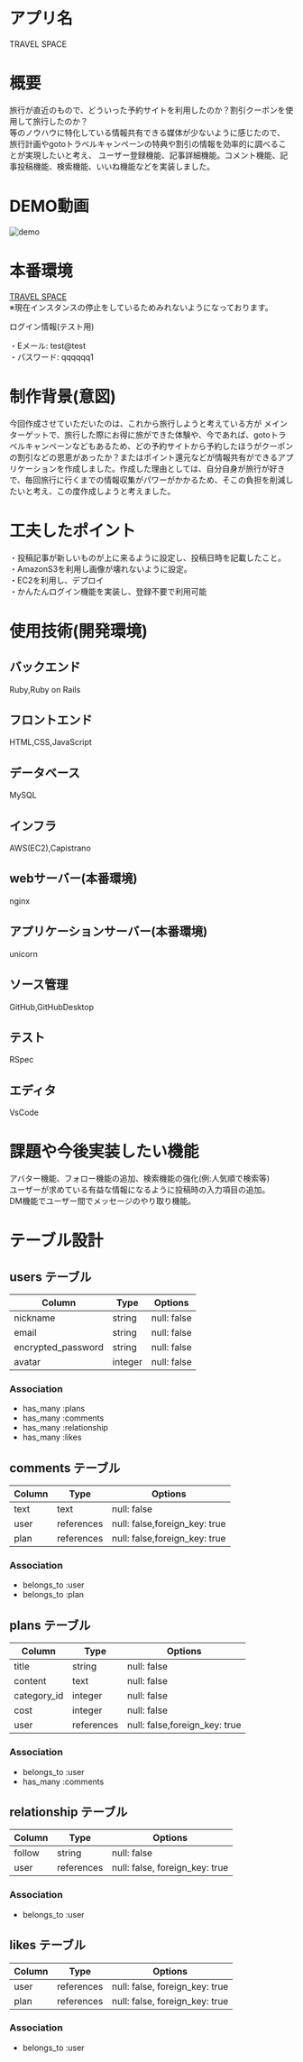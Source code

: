 # アプリ名
TRAVEL SPACE

# 概要
旅行が直近のもので、どういった予約サイトを利用したのか？割引クーポンを使用して旅行したのか？<br>
等のノウハウに特化している情報共有できる媒体が少ないように感じたので、<br>
旅行計画やgotoトラベルキャンペーンの特典や割引の情報を効率的に調べることが実現したいと考え、
ユーザー登録機能、記事詳細機能。コメント機能、記事投稿機能、検索機能、いいね機能などを実装しました。

# DEMO動画
![demo](https://user-images.githubusercontent.com/73101963/102005378-ba30a300-3d5b-11eb-9166-e6f27f147d75.gif)


# 本番環境
[TRAVEL SPACE](http://18.177.79.206/ "TRAVEL SPACE")
<br>※現在インスタンスの停止をしているためみれないようになっております。

ログイン情報(テスト用)

・Eメール: test@test<br>
・パスワード: qqqqqq1

# 制作背景(意図)
今回作成させていただいたのは、これから旅行しようと考えている方が
メインターゲットで、旅行した際にお得に旅ができた体験や、今であれば、gotoトラベルキャンペーンなどもあるため、どの予約サイトから予約したほうがクーポンの割引などの恩恵があったか？またはポイント還元などが情報共有ができるアプリケーションを作成しました。作成した理由としては、自分自身が旅行が好きで、毎回旅行に行くまでの情報収集がパワーがかかるため、そこの負担を削減したいと考え、この度作成しようと考えました。


# 工夫したポイント
・投稿記事が新しいものが上に来るように設定し、投稿日時を記載したこと。<br>
・AmazonS3を利用し画像が壊れないように設定。
<br>
・EC2を利用し、デプロイ
<br>
・かんたんログイン機能を実装し、登録不要で利用可能

# 使用技術(開発環境)

## バックエンド
Ruby,Ruby on Rails

## フロントエンド
HTML,CSS,JavaScript

## データベース
MySQL

## インフラ
AWS(EC2),Capistrano

## webサーバー(本番環境)
nginx

## アプリケーションサーバー(本番環境)
unicorn

## ソース管理
GitHub,GitHubDesktop

## テスト
RSpec

## エディタ
VsCode

# 課題や今後実装したい機能
アバター機能、フォロー機能の追加、検索機能の強化(例:人気順で検索等)<br>
ユーザーが求めている有益な情報になるように投稿時の入力項目の追加。<br>
DM機能でユーザー間でメッセージのやり取り機能。

# テーブル設計

## users テーブル

| Column             | Type   | Options     |
| ----------------   | ------ | ----------- |
| nickname           | string | null: false |
| email              | string | null: false |
| encrypted_password | string | null: false |
| avatar             | integer| null: false |



### Association
- has_many :plans
- has_many :comments
- has_many :relationship
- has_many :likes



## comments テーブル

| Column            | Type       | Options                       |
| --------------    | ---------- | ----------------------------- |
| text              | text       | null: false                   |  
| user              | references | null: false,foreign_key: true |
| plan              | references | null: false,foreign_key: true |

### Association

- belongs_to :user
- belongs_to :plan



## plans テーブル

| Column           | Type       | Options                       |
| -----------------| ---------- | ----------------------------- |
| title            | string     | null: false                   |
| content          | text       | null: false                   |
| category_id      | integer    | null: false                   |
| cost             | integer    | null: false                   |
| user             | references | null: false,foreign_key: true |

### Association

- belongs_to :user
- has_many :comments

## relationship テーブル

| Column           | Type       | Options                        |
| -----------------| ---------- | -----------------------------  |
| follow           | string     | null: false                    |
| user             | references | null: false, foreign_key: true |

### Association

- belongs_to :user

## likes テーブル

| Column          | Type       | Options                        |
| -------------   | ---------- | ------------------------------ |
| user            | references | null: false, foreign_key: true |
| plan            | references | null: false, foreign_key: true |

### Association

- belongs_to :user

